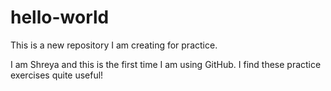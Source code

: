 # hello-world
This is a new repository I am creating for practice.

I am Shreya and this is the first time I am using GitHub. I find these practice exercises quite useful!
